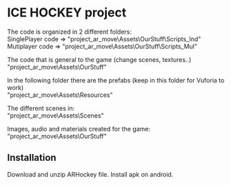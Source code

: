 # ICE HOCKEY project

The code is organized in 2 different folders:  
    SinglePlayer code => "project_ar_move\Assets\OurStuff\Scripts_Ind"  
    Mutiplayer code => "project_ar_move\Assets\OurStuff\Scripts_Mul"  

The code that is general to the game (change scenes, textures..)  
  "project_ar_move\Assets\OurStuff"  

In the following folder there are the prefabs (keep in this folder for Vuforia to work)  
  "project_ar_move\Assets\Resources"  

The different scenes in:  
  "project_ar_move\Assets\Scenes"  

Images, audio and materials created for the game:  
  "project_ar_move\Assets\OurStuff"  

## Installation
Download and unzip ARHockey file. Install apk on android. 
